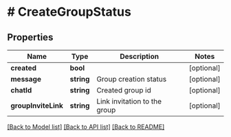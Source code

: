 # # CreateGroupStatus

## Properties

Name | Type | Description | Notes
------------ | ------------- | ------------- | -------------
**created** | **bool** |  | [optional]
**message** | **string** | Group creation status | [optional]
**chatId** | **string** | Created group id | [optional]
**groupInviteLink** | **string** | Link invitation to the group | [optional]

[[Back to Model list]](../../README.md#models) [[Back to API list]](../../README.md#endpoints) [[Back to README]](../../README.md)
